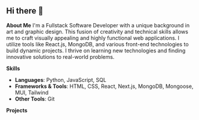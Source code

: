 ## Hi there 👋

**About Me** 
I'm a Fullstack Software Developer with a unique background in art and graphic design. This fusion of creativity and technical skills allows me to craft visually appealing and highly functional web applications. I utilize tools like React.js, MongoDB, and various front-end technologies to build dynamic projects. I thrive on learning new technologies and finding innovative solutions to real-world problems. 

**Skills**  
- **Languages**: Python, JavaScript, SQL  
- **Frameworks & Tools**: HTML, CSS, React, Next.js, MongoDB, Mongoose, MUI, Tailwind  
- **Other Tools**: Git

**Projects**  



<!--
**MarleyWulf/MarleyWulf** is a ✨ _special_ ✨ repository because its `README.md` (this file) appears on your GitHub profile.

Here are some ideas to get you started:

- 🔭 I’m currently working on ...
- 🌱 I’m currently learning ...
- 👯 I’m looking to collaborate on ...
- 🤔 I’m looking for help with ...
- 💬 Ask me about ...
- 📫 How to reach me: ...
- 😄 Pronouns: ...
- ⚡ Fun fact: ...
-->

